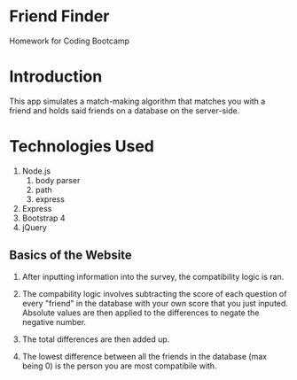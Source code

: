 # Friend Finder
Homework for Coding Bootcamp

# Introduction
This app simulates a match-making algorithm that matches you with a friend and holds said friends on a database on the server-side. 

# Technologies Used
1. Node.js
    1. body parser
    2. path
    3. express
2. Express
3. Bootstrap 4
4. jQuery

## Basics of the Website

1. After inputting information into the survey, the compatibility logic is ran.

2. The compability logic involves subtracting the score of each question of every "friend" in the database with your own score that you just inputed. Absolute values are then applied to the differences to negate the negative number.

3. The total differences are then added up.

4. The lowest difference between all the friends in the database (max being 0) is the person you are most compatibile with.


